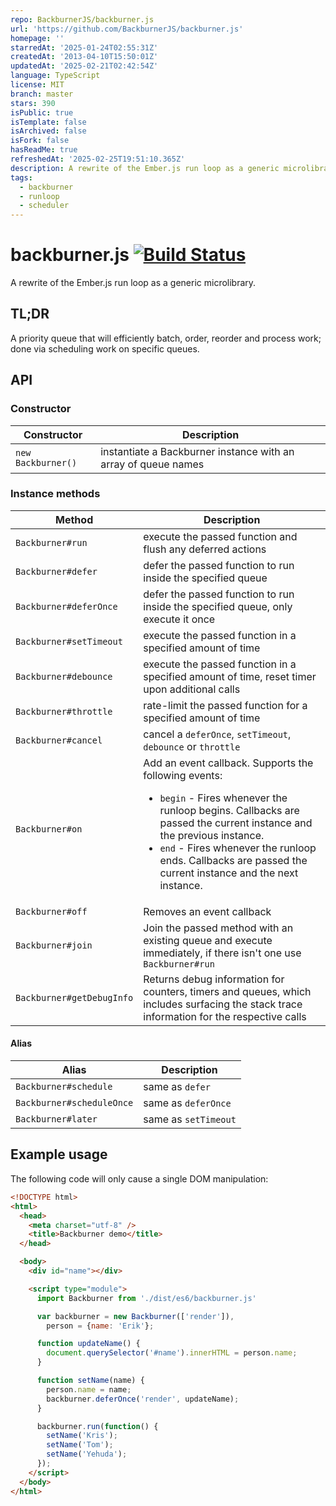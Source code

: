 ```yaml
---
repo: BackburnerJS/backburner.js
url: 'https://github.com/BackburnerJS/backburner.js'
homepage: ''
starredAt: '2025-01-24T02:55:31Z'
createdAt: '2013-04-10T15:50:01Z'
updatedAt: '2025-02-21T02:42:54Z'
language: TypeScript
license: MIT
branch: master
stars: 390
isPublic: true
isTemplate: false
isArchived: false
isFork: false
hasReadMe: true
refreshedAt: '2025-02-25T19:51:10.365Z'
description: A rewrite of the Ember.js run loop as a generic microlibrary
tags:
  - backburner
  - runloop
  - scheduler
---
```


# backburner.js [![Build Status](https://travis-ci.org/BackburnerJS/backburner.js.svg?branch=master)](https://travis-ci.org/BackburnerJS/backburner.js)
A rewrite of the Ember.js run loop as a generic microlibrary.

## TL;DR
A priority queue that will efficiently batch, order, reorder and process work; done via scheduling work on specific queues.

## API

### Constructor

|  Constructor | Description  |
|---|---|
| `new Backburner()` | instantiate a Backburner instance with an array of queue names |

### Instance methods

| Method  | Description  |
|---|---|
| `Backburner#run` | execute the passed function and flush any deferred actions |
| `Backburner#defer` | defer the passed function to run inside the specified queue |
| `Backburner#deferOnce` | defer the passed function to run inside the specified queue, only execute it once |
| `Backburner#setTimeout` | execute the passed function in a specified amount of time |
| `Backburner#debounce` | execute the passed function in a specified amount of time, reset timer upon additional calls |
| `Backburner#throttle` | rate-limit the passed function for a specified amount of time |
| `Backburner#cancel` | cancel a `deferOnce`, `setTimeout`, `debounce` or `throttle` |
| `Backburner#on` | Add an event callback. Supports the following events: <br><ul><li>`begin` - Fires whenever the runloop begins. Callbacks are passed the current instance and the previous instance.</li><li>`end` - Fires whenever the runloop ends. Callbacks are passed the current instance and the next instance.</li></ul> |
| `Backburner#off` | Removes an event callback |
| `Backburner#join` | Join the passed method with an existing queue and execute immediately, if there isn't one use `Backburner#run` |
| `Backburner#getDebugInfo` | Returns debug information for counters, timers and queues, which includes surfacing the stack trace information for the respective calls |

#### Alias

| Alias  | Description  |
|---|---|
| `Backburner#schedule` | same as `defer` |
| `Backburner#scheduleOnce` | same as `deferOnce` |
| `Backburner#later` | same as `setTimeout` |

## Example usage

The following code will only cause a single DOM manipulation:

```html
<!DOCTYPE html>
<html>
  <head>
    <meta charset="utf-8" />
    <title>Backburner demo</title>
  </head>

  <body>
    <div id="name"></div>

    <script type="module">
      import Backburner from './dist/es6/backburner.js'

      var backburner = new Backburner(['render']),
        person = {name: 'Erik'};

      function updateName() {
        document.querySelector('#name').innerHTML = person.name;
      }

      function setName(name) {
        person.name = name;
        backburner.deferOnce('render', updateName);
      }

      backburner.run(function() {
        setName('Kris');
        setName('Tom');
        setName('Yehuda');
      });
    </script>
  </body>
</html>
```
